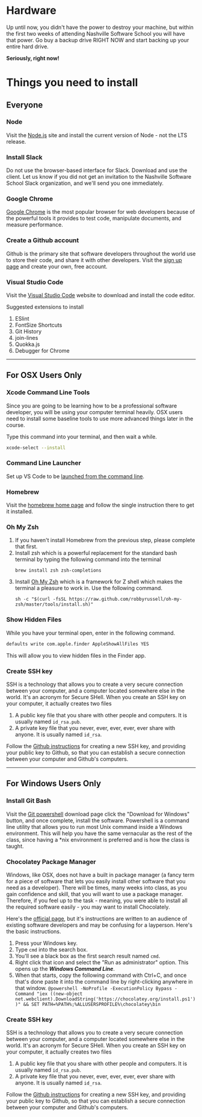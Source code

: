 # Hardware

Up until now, you didn't have the power to destroy your machine, but within the first two weeks of attending Nashville Software School you will have that power. Go buy a backup drive RIGHT NOW and start backing up your entire hard drive.

**Seriously, right now!**

# Things you need to install

## Everyone

### Node

Visit the [Node.js](https://www.nodejs.org) site and install the current version of Node - not the LTS release.

### Install Slack

Do not use the browser-based interface for Slack. Download and use the client. Let us know if you did not get an invitation to the Nashville Software School Slack organization, and we'll send you one immediately.

### Google Chrome

[Google Chrome](https://www.google.com/chrome/browser/desktop/index.html) is the most popular browser for web developers because of the powerful tools it provides to test code, manipulate documents, and measure performance.

### Create a Github account

Github is the primary site that software developers throughout the world use to store their code, and share it with other developers. Visit the [sign up page](https://github.com/join) and create your own, free account.

### Visual Studio Code

Visit the [Visual Studio Code](https://code.visualstudio.com/) website to download and install the code editor.

Suggested extensions to install

1. ESlint
1. FontSize Shortcuts
1. Git History
1. join-lines
1. Quokka.js
1. Debugger for Chrome

---

## For OSX Users Only

### Xcode Command Line Tools

Since you are going to be learning how to be a professional software developer, you will be using your computer terminal heavily. OSX users need to install some baseline tools to use more advanced things later in the course.

Type this command into your terminal, and then wait a while.

```sh
xcode-select --install
```

### Command Line Launcher

Set up VS Code to be [launched from the command line](https://code.visualstudio.com/docs/setup/mac).

### Homebrew

Visit the [homebrew home page](http://brew.sh/) and follow the single instruction there to get it installed.

### Oh My Zsh

1. If you haven't install Homebrew from the previous step, please complete that first.
1. Install zsh which is a powerful replacement for the standard bash terminal by typing the following command into the terminal
    ```
    brew install zsh zsh-completions
    ```
1. Install [Oh My Zsh](http://ohmyz.sh/) which is a framework for Z shell which makes the terminal a pleasure to work in. Use the following command.
    ```
    sh -c "$(curl -fsSL https://raw.github.com/robbyrussell/oh-my-zsh/master/tools/install.sh)"
    ```

### Show Hidden Files

While you have your terminal open, enter in the following command.

```sh
defaults write com.apple.finder AppleShowAllFiles YES
```

This will allow you to view hidden files in the Finder app.

### Create SSH key

SSH is a technology that allows you to create a very secure connection between your computer, and a computer located somewhere else in the world. It's an acronym for Secure SHell. When you create an SSH key on your computer, it actually creates two files

1. A public key file that you share with other people and computers. It is usually named `id_rsa.pub`.
1. A private key file that you never, ever, ever, ever, ever share with anyone. It is usually named `id_rsa`.

Follow the [Github instructions](https://help.github.com/articles/generating-a-new-ssh-key-and-adding-it-to-the-ssh-agent/#platform-mac) for creating a new SSH key, and providing your public key to Github, so that you can establish a secure connection between your computer and Github's computers.

---

## For Windows Users Only

### Install Git Bash

Visit the [Git powershell](http://www.git-scm.com/downloads) download page click the "Download for Windows" button, and once complete, install the software. Powershell is a command line utility that allows you to run most Unix command inside a Windows environment. This will help you have the same vernacular as the rest of the class, since having a *nix environment is preferred and is how the class is taught.

### Chocolatey Package Manager

Windows, like OSX, does not have a built in package manager (a fancy term for a piece of software that lets you easily install other software that you need as a developer). There will be times, many weeks into class, as you gain confidence and skill, that you will want to use a package manager. Therefore, if you feel up to the task - meaning, you were able to install all the required software easily - you may want to install Chocolately.

Here's the [official page](https://chocolatey.org/), but it's instructions are written to an audience of existing software developers and may be confusing for a layperson. Here's the basic instructions.

1. Press your Windows key.
1. Type `cmd` into the search box.
1. You'll see a black box as the first search result named `cmd`.
1. Right click that icon and select the "Run as administrator" option. This opens up the _**Windows Command Line**_.
1. When that starts, copy the following command with Ctrl+C, and once that's done paste it into the command line by right-clicking anywhere in that window.
  `@powershell -NoProfile -ExecutionPolicy Bypass -Command "iex ((new-object net.webclient).DownloadString('https://chocolatey.org/install.ps1'))" && SET PATH=%PATH%;%ALLUSERSPROFILE%\chocolatey\bin`

### Create SSH key

SSH is a technology that allows you to create a very secure connection between your computer, and a computer located somewhere else in the world. It's an acronym for Secure SHell. When you create an SSH key on your computer, it actually creates two files

1. A public key file that you share with other people and computers. It is usually named `id_rsa.pub`.
1. A private key file that you never, ever, ever, ever, ever share with anyone. It is usually named `id_rsa`.

Follow the [Github instructions](https://help.github.com/articles/generating-a-new-ssh-key-and-adding-it-to-the-ssh-agent/#platform-windows) for creating a new SSH key, and providing your public key to Github, so that you can establish a secure connection between your computer and Github's computers.
